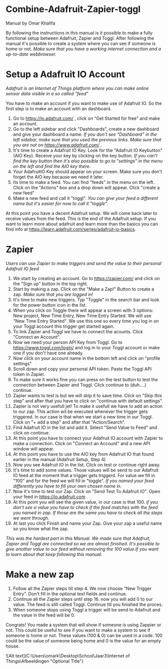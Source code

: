 # Combine-Adafruit-Zapier-toggl
Manual by Omar Khalifa

By following the instructions in this manual is it possible to make a fully functional setup between Adafruit, Zapier and Toggl. After following the manual it's possible to create a system where you can see if someone is home or not.
*Make sure that you have a working internet connection and a up-to-date webbrowser.* 

# Setup a Adafruit IO Account

*Adafruit is an Internet of Things platform where you can make online sensor data visible in a so called "feed"* 

You have to make an account if you want to make use of Adafruit IO. So the first step is to make an account with an dashboard.
1. Go to https://io.adafruit.com/ , click on "Get Started for free" and make an account.
2. Go to the left sidebar and click "Dashboards", create a new dashboard and give your dashboard a name. *If you don't see "Dashboard" in the left sidebar, make sure that you used the previous links. Make sure that you are not on https://www.adafruit.com/ .*
3. It's time to create a Adafruit IO Key. Look for the "Adafruit IO Keybutton" (AIO Key). Receive your key by clicking on the key button. *If you can't find the key button then it's also possible to go to "settings" in the menu on the left and find the AIO key there.*
4. Your AdafruitIO Key should appear on your screen. Make sure you don't forget the AIO key because we need it later.
5. Its time to make a feed. You can find "feeds" in the menu on the left. Click on the "Actions" box and a drop down will appear. Click "create a new feed"
6. Make a new feed and call it "toggl". *You can give your feed a different name but it's easier for now to call it "toggle".*

At this point you have a decent Adafruit setup. We will come back later to receive values from the feed.
This is the end of the Adafruit setup. If you want to learn more about adafruit and learn more than the basics you can find info at https://learn.adafruit.com/series/adafruit-io-basics.

# Zapier
*Users can use Zapier to make triggers and send the value to their personal Adafruit IO feed*

1. We start by creating an account. Go to https://zapier.com/ and click on the "Sign up" button in the top right.
2. Start by making a zap. Click on the "Make a Zap!" Button to create a zap. *Make sure that you are logged in!*
3. It's time to make new triggers. Typ "Toggle" in the search bar and look for the power button icon in the list.
4. When you click on Toggle there will appear a screen with 3 options: New project, New Time Entry, New Time Entry Started. We will use "New Time Entry Started". We use this one so every time you log in on your Toggl account this trigger get started again.
5. To link Zapier and Toggl we have to connect the acounts. Click "Connect an Account".
6. Now we need your person API Key from Toggl. Go to https://www.toggl.com/login/ and log in to your Toggl account or make one if you don't have one already.
7. Now click on your account name in the bottom left and click on "profile settings"
8. Scroll down and copy your personal API token. Paste the Toggl API token in Zapier. 
9. To make sure it works fine you can press on the test button to test the connection between Zapier and Toggl. Click continue to (duh....) continue.
10. Zapier wants to test is but we will skip it to save time. Click on "Skip this step" and after that you have to click on "continue with default settings".
11. Zapier is not very usefull jet! To make it usefull we have to add an action to our zap. This action wil be executed whenever the trigger gets triggered. In our case is that when we start a new time in our Toggl. Click on "+ add a step" and after that "Action/Search".
12. Find Adafruit IO in the list and add it. Select "Send Value to Feed" and click on continue.
13. At this point you have to connect your Adafruit IO account with Zapier to make a connection. Click on "Connect an Account" and a new API window will appear.
14. At this point you have to use the AIO key from Adafruit IO that found earlier in the manual (Adafruit Setup, Step 4)
15. Now you see Adafruit IO in the list. Click on test or continue right away.
16. It's time to add some values. Those values will be send to our Adafruit IO feed at the moment that a trigger gets triggerd. For value we fill in "100" and for the feed we will fill in "toggle". *If you named your feed differently you have to fill your own chosen name in.*
17.  Now it's time to test our Zap. Click on "Send Test To Adafruit IO". Open your feed in https://io.adafruit.com .
18. At this point you will see the given value, in our case is that 100. *if you don't see a value you have to check if the feed matches with the feed you named in zap. If those are the same you have to check all the steps we went through.*
19. At last you click Finish and name your Zap. Give your zap a useful name so you know what the zap.

_This was the hardest part in this Manual. We made sure that Adafruit, Zapier and Toggl are connected so we are almost finished._
_It's possible to give another value to our feed without removing the 100 value.If you want to learn about that keep following this manual._

# Make a new zap
1. Follow all the Zapier steps till step 4. We now choose "New Trigger Entry". Don't fill in the optional text fields and continue.
2. Continue all the Zapier steps until step 16. now you will add 0 to our value. The feed is still called Toggl. Continue till you finished the proces.
3. When someone stops using Toggl a trigger will be send to Adafruit and the value in the feed will be 0.

Congrats! You made a system that will show if someone is using Zappier or not. This could be useful to see if you want to make a system to see if someone is home or not. These values (100 & 0) can be used in a code. 100 could be the value of someone being home and 0 is the value for an empty house.

![Alt text](C:\Users\omark\Desktop\School\Jaar3\Internet of Things\Afbeeldingen "Optional Title")






